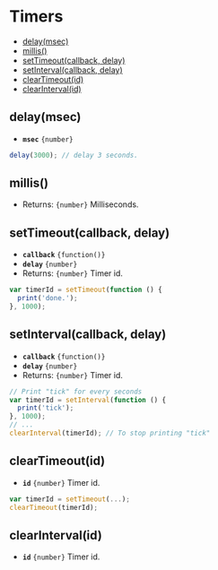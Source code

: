 Timers
======

* [delay(msec)]()
* [millis()]()
* [setTimeout(callback, delay)]()
* [setInterval(callback, delay)]()
* [clearTimeout(id)]()
* [clearInterval(id)]()

## delay(msec)

* __`msec`__ `{number}`

```js
delay(3000); // delay 3 seconds.
```


## millis()

* Returns: `{number}` Milliseconds.


## setTimeout(callback, delay)

* __`callback`__ `{function()}`
* __`delay`__ `{number}`
* Returns: `{number}` Timer id.

```js
var timerId = setTimeout(function () {
  print('done.');
}, 1000);
```

## setInterval(callback, delay)

* __`callback`__ `{function()}`
* __`delay`__ `{number}`
* Returns: `{number}` Timer id.

```js
// Print "tick" for every seconds
var timerId = setInterval(function () {
  print('tick');
}, 1000);
// ...
clearInterval(timerId); // To stop printing "tick"
```

## clearTimeout(id)

* __`id`__ `{number}` Timer id.

```js
var timerId = setTimeout(...);
clearTimeout(timerId);
```

## clearInterval(id)

* __`id`__ `{number}` Timer id.
